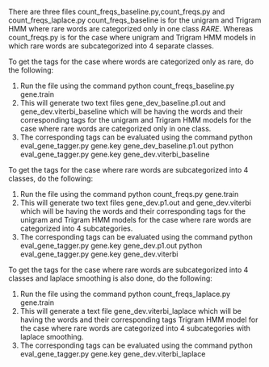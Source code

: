 There are three files count_freqs_baseline.py,count_freqs.py and count_freqs_laplace.py
count_freqs_baseline is for the unigram and Trigram HMM where rare words are categorized only in one class _RARE_.
Whereas count_freqs.py is for the case where unigram and Trigram HMM models in which rare words are subcategorized into 4 separate classes.

To get the tags for the case where words are categorized only as rare, do the following:
1. Run the file using the command python count_freqs_baseline.py gene.train
2. This will generate two text files gene_dev_baseline.p1.out and gene_dev.viterbi_baseline which will be having the words and their corresponding tags for the unigram and Trigram HMM models for the case where rare words are categorized
only in one class.
3. The corresponding tags can be evaluated using the command python eval_gene_tagger.py gene.key gene_dev_baseline.p1.out
                                                             python eval_gene_tagger.py gene.key gene_dev.viterbi_baseline

To get the tags for the case where rare words are subcategorized into 4 classes, do the following:
1. Run the file using the command python count_freqs.py gene.train
2. This will generate two text files gene_dev.p1.out and gene_dev.viterbi which will be having the words and their corresponding tags for the unigram and Trigram HMM models for the case where rare words are categorized
into 4 subcategories.
3. The corresponding tags can be evaluated using the command python eval_gene_tagger.py gene.key gene_dev.p1.out
                                                             python eval_gene_tagger.py gene.key gene_dev.viterbi


To get the tags for the case where rare words are subcategorized into 4 classes and laplace smoothing is also done, do the following:
1. Run the file using the command python count_freqs_laplace.py gene.train
2. This will generate a text file gene_dev.viterbi_laplace which will be having the words and their corresponding tags Trigram HMM model for the case where rare words are categorized
into 4 subcategories with laplace smoothing.
3. The corresponding tags can be evaluated using the command python eval_gene_tagger.py gene.key gene_dev.viterbi_laplace
                                                             


